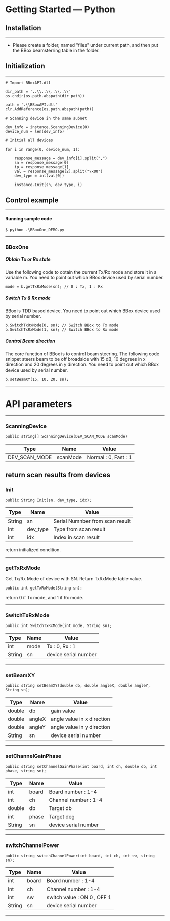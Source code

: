 # Getting Started — Python

## Installation
----------

- Please create a folder, named "files" under current path, and then put the BBox beamsterring table in the folder.


## Initialization
----------
    # Import BBoxAPI.dll

    dir_path = '..\\..\\..\\..\\'
    os.chdir(os.path.abspath(dir_path))

    path = '.\\BBoxAPI.dll'
    clr.AddReference(os.path.abspath(path))

    # Scanning device in the same subnet

    dev_info = instance.ScanningDevice(0)
	device_num = len(dev_info)

    # Initial all devices

	for i in range(0, device_num, 1):

		response_message = dev_info[i].split(",")
		sn = response_message[0]
		ip = response_message[1]
		val = response_message[2].split("\x00")
		dev_type = int(val[0])

		instance.Init(sn, dev_type, i)

## Control example
****
#### Running sample code
    $ python .\BBoxOne_DEMO.py
****

### BBoxOne
##### Obtain Tx or Rx state

Use the following code to obtain the current Tx/Rx mode and store it in a variable m. You need to point out which BBox device used by serial number.

    mode = b.getTxRxMode(sn); // 0 : Tx, 1 : Rx  

##### Switch Tx & Rx mode

BBox is TDD based device. You need to point out which BBox device used by serial number.

    b.SwitchTxRxMode(0, sn); // Switch BBox to Tx mode
    b.SwitchTxRxMode(1, sn); // Switch BBox to Rx mode


##### Control Beam direction

The core function of BBox is to control beam steering. The following code snippet steers beam to be off broadside with 15 dB, 10 degrees in x direction and  20 degrees in y direction. You need to point out which BBox device used by serial number.

    b.setBeamXY(15, 10, 20, sn);

****

# API parameters

----------
### ScanningDevice
    public string[] ScanningDevice(DEV_SCAN_MODE scanMode)
| Type | Name | Value |
| - | - | - |
| DEV_SCAN_MODE | scanMode | Normal : 0, Fast : 1 |

return scan results from devices
----------
### Init
    public String Init(sn, dev_type, idx);
| Type | Name | Value |
| - | - | - |
| String     | sn         | Serial Numnber from scan result |
| int     | dev_type         | Type from scan result |
| int     | idx         | Index in scan result |
return initialized condition.

----------
### getTxRxMode
Get Tx/Rx Mode of device with SN. Return TxRxMode table value.

    public int getTxRxMode(String sn); 

return 0 if Tx mode, and 1 if Rx mode.

----------

### SwitchTxRxMode
    public int SwitchTxRxMode(int mode, String sn);
| Type  | Name  | Value |
| -     | -     | -     |
| int   | mode  | Tx : 0, Rx : 1 |
| String | sn   | device serial number

----------
### setBeamXY
    public string setBeamXY(double db, double angleX, double angleY, String sn);
| Type  | Name  | Value |
| -     | -     | -     |
| double       | db          | gain value
| double       | angleX      | angle value in x direction
| double       | angleY      | angle value in y direction
| String       | sn          | device serial number

----------
### setChannelGainPhase
    public string setChannelGainPhase(int board, int ch, double db, int phase, string sn);
| Type  | Name  | Value |
| -     | -     | -     |
| int       | board       | Board number   : 1-4
| int       | ch          | Channel number : 1-4
| double    | db          | Target db
| int       | phase       | Target deg
| String    | sn          | device serial number

----------
### switchChannelPower
    public string switchChannelPower(int board, int ch, int sw, string sn);
| Type  | Name  | Value |
| -     | -     | -     |
| int       | board       | Board number   : 1-4
| int       | ch          | Channel number : 1-4
| int       | sw          | switch value   : ON 0 , OFF 1
| String    | sn          | device serial number

----------

